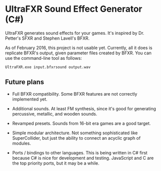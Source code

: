 # UltraFXR Sound Effect Generator (C#)

UltraFXR generates sound effects for your games.  It's inspired by Dr. Petter's SFXR and Stephen Lavell's BFXR.

As of February 2016, this project is not usable yet.  Currently, all it does is replicate BFXR's output, given parameter files created by BFXR.  You can use the command-line tool as follows:

    UltraFXR.exe input.bfxrsound output.wav

## Future plans

* Full BFXR compatibility.  Some BFXR features are not correctly implemented yet.

* Additional sounds.  At least FM synthesis, since it's good for generating percussive, metallic, and wooden sounds.

* Revamped presets.  Sounds from 16-bit era games are a good target.

* Simple modular architecture.  Not something sophisticated like SuperCollider, but just the ability to connect an acyclic graph of modules.

* Ports / bindings to other languages.  This is being written in C# first because C# is nice for development and testing.  JavaScript and C are the top priority ports, but it may be a while.
